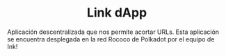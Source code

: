 <h1 align="center">Link dApp</h1>
<p>
  Aplicación descentralizada que nos permite acortar URLs. Esta aplicación se encuentra desplegada en la red Rococo de Polkadot por el equipo de Ink!
</p>
<h3 align="center">
</h3>

